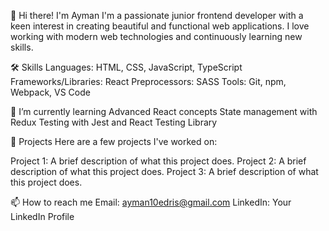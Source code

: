 👋 Hi there! I'm Ayman
I'm a passionate junior frontend developer with a keen interest in creating beautiful and functional web applications. I love working with modern web technologies and continuously learning new skills.

🛠️ Skills
Languages: HTML, CSS, JavaScript, TypeScript
Frameworks/Libraries: React
Preprocessors: SASS
Tools: Git, npm, Webpack, VS Code

🌱 I’m currently learning
Advanced React concepts
State management with Redux
Testing with Jest and React Testing Library

💼 Projects
Here are a few projects I've worked on:

Project 1: A brief description of what this project does.
Project 2: A brief description of what this project does.
Project 3: A brief description of what this project does.

📫 How to reach me
Email: ayman10edris@gmail.com
LinkedIn: Your LinkedIn Profile
